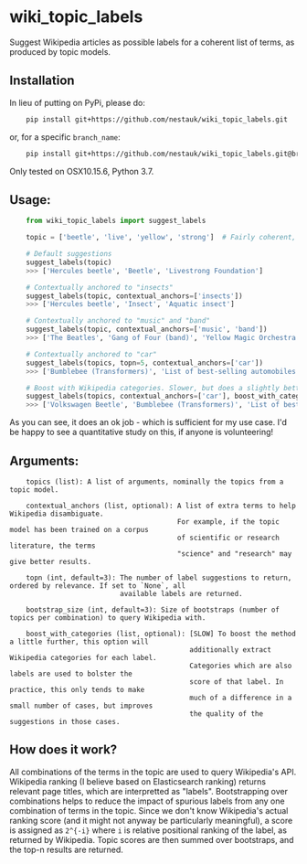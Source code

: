 wiki_topic_labels
=================

Suggest Wikipedia articles as possible labels
for a coherent list of terms, as produced by topic models.

Installation
------------

In lieu of putting on PyPi, please do:

```bash
	pip install git+https://github.com/nestauk/wiki_topic_labels.git
```

or, for a specific `branch_name`:

```bash
    pip install git+https://github.com/nestauk/wiki_topic_labels.git@branch_name
```

Only tested on OSX10.15.6, Python 3.7.

Usage:
------

```python
    from wiki_topic_labels import suggest_labels

	topic = ['beetle', 'live', 'yellow', 'strong']  # Fairly coherent, yet ambiguous topic

	# Default suggestions
	suggest_labels(topic)
	>>> ['Hercules beetle', 'Beetle', 'Livestrong Foundation']

	# Contextually anchored to "insects"
	suggest_labels(topic, contextual_anchors=['insects'])
	>>> ['Hercules beetle', 'Insect', 'Aquatic insect']

	# Contextually anchored to "music" and "band"
	suggest_labels(topic, contextual_anchors=['music', 'band'])
	>>> ['The Beatles', 'Gang of Four (band)', 'Yellow Magic Orchestra']

	# Contextually anchored to "car"
	suggest_labels(topics, topn=5, contextual_anchors=['car'])
	>>> ['Bumblebee (Transformers)', 'List of best-selling automobiles', 'Volkswagen Beetle']

	# Boost with Wikipedia categories. Slower, but does a slightly better job.
	suggest_labels(topics, contextual_anchors=['car'], boost_with_categories=True)
	>>> ['Volkswagen Beetle', 'Bumblebee (Transformers)', 'List of best-selling automobiles']
```

As you can see, it does an ok job - which is sufficient for my use case.
I'd be happy to see a quantitative study on this, if anyone is volunteering!

Arguments:
----------

```
	topics (list): A list of arguments, nominally the topics from a topic model.

	contextual_anchors (list, optional): A list of extra terms to help Wikipedia disambiguate.
										 For example, if the topic model has been trained on a corpus
										 of scientific or research literature, the terms
										 "science" and "research" may give better results.

	topn (int, default=3): The number of label suggestions to return, ordered by relevance. If set to `None`, all
						   available labels are returned.

	bootstrap_size (int, default=3): Size of bootstraps (number of topics per combination) to query Wikipedia with.

	boost_with_categories (list, optional): [SLOW] To boost the method a little further, this option will
											additionally extract Wikipedia categories for each label.
											Categories which are also labels are used to bolster the
											score of that label. In practice, this only tends to make
											much of a difference in a small number of cases, but improves
											the quality of the suggestions in those cases.
```

How does it work?
-----------------

All combinations of the terms in the topic are used to query Wikipedia's API. Wikipedia ranking
(I believe based on Elasticsearch ranking) returns relevant page titles, which are interpretted
as "labels". Bootstrapping over combinations helps to reduce the impact of spurious labels
from any one combination of terms in the topic. Since we don't know Wikipedia's actual ranking
score (and it might not anyway be particularly meaningful), a score is assigned as
`2^{-i}` where `i` is relative positional ranking of the label, as returned by Wikipedia.
Topic scores are then summed over bootstraps, and the top-n results are returned.
